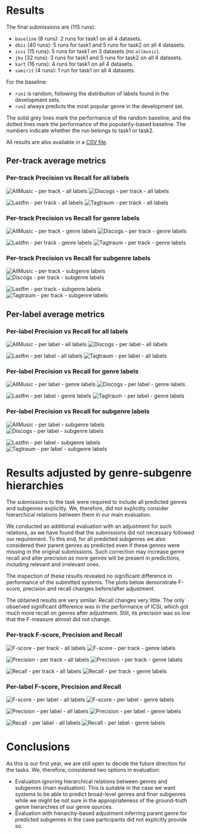 # Results

The final submissions are (115 runs):

* `baseline` (8 runs): 2 runs for task1 on all 4 datasets.
* `dbis` (40 runs): 5 runs for task1 and 5 runs for task2 on all 4 datasets.
* `icsi` (15 runs): 5 runs for task1 on 3 datasets (no `allmusic`).
* `jku` (32 runs): 3 runs for task1 and 5 runs for task2 on all 4 datasets.
* `kart` (16 runs): 4 runs for task1 on all 4 datasets.
* `samirit` (4 runs): 1 run for task1 on all 4 datasets.

For the baseline:

* `run1` is random, following the distribution of labels found in the development sets.
* `run2` always predicts the most popular genre in the development set.

The solid grey lines mark the performance of the random baseline, and the dotted lines mark the performance of the popularity-based baseline. The numbers indicate whether the run belongs to task1 or task2.

All results are also available in a [CSV file](allscores.csv). 

## Per-track average metrics
### Per-track Precision vs Recall for all labels

![AllMusic - per track - all labels](png/320x240_allmusic_Rtrackall.png) ![Discogs - per track - all labels](png/320x240_discogs_Rtrackall.png)

![Lastfm - per track - all labels](png/320x240_lastfm_Rtrackall.png) ![Tagtraum - per track - all labels](png/320x240_tagtraum_Rtrackall.png)

### Per-track Precision vs Recall for genre labels

![AllMusic - per track - genre labels](png/320x240_allmusic_Rtrackgen.png) ![Discogs - per track - genre labels](png/320x240_discogs_Rtrackgen.png)

![Lastfm - per track - genre labels](png/320x240_lastfm_Rtrackgen.png) ![Tagtraum - per track - genre labels](png/320x240_tagtraum_Rtrackgen.png)

### Per-track Precision vs Recall for subgenre labels

![AllMusic - per track - subgenre labels](png/320x240_allmusic_Rtracksub.png) ![Discogs - per track - subgenre labels](png/320x240_discogs_Rtracksub.png)

![Lastfm - per track - subgenre labels](png/320x240_lastfm_Rtracksub.png) ![Tagtraum - per track - subgenre labels](png/320x240_tagtraum_Rtracksub.png)

## Per-label average metrics
### Per-label Precision vs Recall for all labels

![AllMusic - per label - all labels](png/320x240_allmusic_Rlabelall.png) ![Discogs - per label - all labels](png/320x240_discogs_Rlabelall.png)

![Lastfm - per label - all labels](png/320x240_lastfm_Rlabelall.png) ![Tagtraum - per label - all labels](png/320x240_tagtraum_Rlabelall.png)

### Per-label Precision vs Recall for genre labels

![AllMusic - per label - genre labels](png/320x240_allmusic_Rlabelgen.png) ![Discogs - per label - genre labels](png/320x240_discogs_Rlabelgen.png)

![Lastfm - per label - genre labels](png/320x240_lastfm_Rlabelgen.png) ![Tagtraum - per label - genre labels](png/320x240_tagtraum_Rlabelgen.png)

### Per-label Precision vs Recall for subgenre labels

![AllMusic - per label - subgenre labels](png/320x240_allmusic_Rlabelsub.png) ![Discogs - per label - subgenre labels](png/320x240_discogs_Rlabelsub.png)

![Lastfm - per label - subgenre labels](png/320x240_lastfm_Rlabelsub.png) ![Tagtraum - per label - subgenre labels](png/320x240_tagtraum_Rlabelsub.png)

# Results adjusted by genre-subgenre hierarchies

The submissions to the task were required to include all predicted genres and subgenres explicitly. We, therefore, did not explicitly consider hierarchical relations between them in our main evaluation.

We conducted an additional evaluation with an adjustment for such relations, as we have found that the submissions did not necessary followed our requirement. To this end, for all predicted subgenres we also considered their parent genres as predicted even if these genres were missing in the original submissions. Such correction may increase genre recall and alter precision as more genres will be present in predictions, including relevant and irrelevant ones.

The inspection of these results revealed no significant difference in performance of the submitted systems. The plots below demonstrate F-score, precision and recall changes before/after adjustment.

The obtained results are very similar. Recall changes very little. The only observed significant difference was in the performance of ICSI, which got much more recall on genres after adjustment. Still, its precision was so low that the F-measure almost did not change.

### Per-track F-score, Precision and Recall 

![F-score - per track - all labels](png2/320x240_Ftrackall.png) ![F-score - per track - genre labels](png2/320x240_Ftrackgen.png) 

![Precision - per track - all labels](png2/320x240_Ptrackall.png) ![Precision - per track - genre labels](png2/320x240_Ptrackgen.png) 

![Recall - per track - all labels](png2/320x240_Rtrackall.png) ![Recall - per track - genre labels](png2/320x240_Rtrackgen.png) 

### Per-label F-score, Precision and Recall

![F-score - per label - all labels](png2/320x240_Flabelall.png) ![F-score - per label - genre labels](png2/320x240_Flabelgen.png) 

![Precision - per label - all labels](png2/320x240_Plabelall.png) ![Precision - per label - genre labels](png2/320x240_Plabelgen.png) 

![Recall - per label - all labels](png2/320x240_Rlabelall.png) ![Recall - per label - genre labels](png2/320x240_Rlabelgen.png) 

# Conclusions

As this is our first year, we are still open to decide the future direction for the tasks. We, therefore, considered two options in evaluation:
- Evaluation ignoring hierarchical relations between genres and subgenres (main evaluation). This is suitable in the case we want systems to be able to predict broad-level genres and finer subgenres while we might be not sure in the appropriateness of the ground-truth genre hierarchies of our genre sources.
- Evaluation with hierarchy-based adjustment inferring parent genre for predicted subgenres in the case participants did not explicitly provide so.
